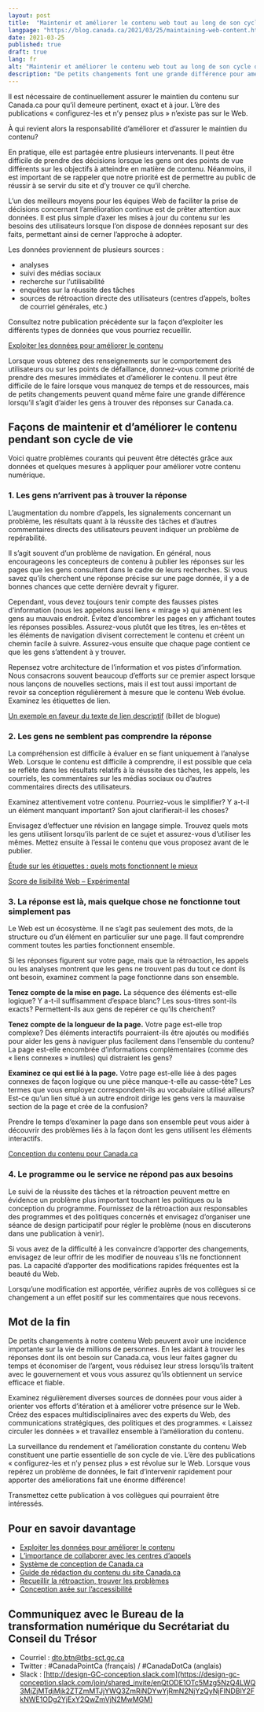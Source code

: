 ```yaml
---
layout: post
title:  "Maintenir et améliorer le contenu web tout au long de son cycle de vie"
langpage: "https://blog.canada.ca/2021/03/25/maintaining-web-content.html"
date: 2021-03-25
published: true
draft: true
lang: fr
alt: "Maintenir et améliorer le contenu web tout au long de son cycle de vie"
description: "De petits changements font une grande différence pour améliorer Canada.ca. Poursuivons la discussion sur le passage des données à l'action. Voici 4 problèmes courants et les mesures que vous pouvez prendre."
---
```

Il est nécessaire de continuellement assurer le maintien du contenu sur Canada.ca pour qu’il demeure pertinent, exact et à jour. L’ère des publications «&nbsp;configurez-les et n’y pensez plus&nbsp;» n’existe pas sur le Web.

À qui revient alors la responsabilité d’améliorer et d’assurer le maintien du contenu?

En pratique, elle est partagée entre plusieurs intervenants. Il peut être difficile de prendre des décisions lorsque les gens ont des points de vue différents sur les objectifs à atteindre en matière de contenu. Néanmoins, il est important de se rappeler que notre priorité est de permettre au public de réussir à se servir du site et d’y trouver ce qu’il cherche.

L’un des meilleurs moyens pour les équipes Web de faciliter la prise de décisions concernant l’amélioration continue est de prêter attention aux données. Il est plus simple d’axer les mises à jour du contenu sur les besoins des utilisateurs lorsque l’on dispose de données reposant sur des faits, permettant ainsi de cerner l’approche à adopter.

Les données proviennent de plusieurs sources :

* analyses
* suivi des médias sociaux
* recherche sur l’utilisabilité
* enquêtes sur la réussite des tâches
* sources de rétroaction directe des utilisateurs (centres d’appels, boîtes de courriel générales, etc.)

Consultez notre publication précédente sur la façon d’exploiter les différents types de données que vous pourriez recueillir.

[Exploiter les données pour améliorer le contenu](https://blogue.canada.ca/2021/02/04/les-donnees-a-laction.html)

Lorsque vous obtenez des renseignements sur le comportement des utilisateurs ou sur les points de défaillance, donnez-vous comme priorité de prendre des mesures immédiates et d’améliorer le contenu. Il peut être difficile de le faire lorsque vous manquez de temps et de ressources, mais de petits changements peuvent quand même faire une grande différence lorsqu’il s’agit d’aider les gens à trouver des réponses sur Canada.ca.

## Façons de maintenir et d’améliorer le contenu pendant son cycle de vie

Voici quatre problèmes courants qui peuvent être détectés grâce aux données et quelques mesures à appliquer pour améliorer votre contenu numérique.  

### 1. Les gens n’arrivent pas à trouver la réponse

L’augmentation du nombre d’appels, les signalements concernant un problème, les résultats quant à la réussite des tâches et d’autres commentaires directs des utilisateurs peuvent indiquer un problème de repérabilité.

Il s’agit souvent d’un problème de navigation. En général, nous encourageons les concepteurs de contenu à publier les réponses sur les pages que les gens consultent dans le cadre de leurs recherches. Si vous savez qu’ils cherchent une réponse précise sur une page donnée, il y a de bonnes chances que cette dernière devrait y figurer.

Cependant, vous devez toujours tenir compte des fausses pistes d’information (nous les appelons aussi liens «&nbsp;mirage&nbsp;») qui amènent les gens au mauvais endroit. Évitez d’encombrer les pages en y affichant toutes les réponses possibles. Assurez-vous plutôt que les titres, les en-têtes et les éléments de navigation divisent correctement le contenu et créent un chemin facile à suivre. Assurez-vous ensuite que chaque page contient ce que les gens s’attendent à y trouver.

Repensez votre architecture de l’information et vos pistes d’information. Nous consacrons souvent beaucoup d’efforts sur ce premier aspect lorsque nous lançons de nouvelles sections, mais il est tout aussi important de revoir sa conception régulièrement à mesure que le contenu Web évolue. Examinez les étiquettes de lien.

[Un exemple en faveur du texte de lien descriptif](https://blogue.canada.ca/2020/05/26/texte-de-lien-descriptif.html) (billet de blogue)

### 2. Les gens ne semblent pas comprendre la réponse

La compréhension est difficile à évaluer en se fiant uniquement à l’analyse Web. Lorsque le contenu est difficile à comprendre, il est possible que cela se reflète dans les résultats relatifs à la réussite des tâches, les appels, les courriels, les commentaires sur les médias sociaux ou d’autres commentaires directs des utilisateurs.

Examinez attentivement votre contenu. Pourriez-vous le simplifier? Y a-t-il un élément manquant important? Son ajout clarifierait-il les choses?

Envisagez d’effectuer une révision en langage simple. Trouvez quels mots les gens utilisent lorsqu’ils parlent de ce sujet et assurez-vous d’utiliser les mêmes. Mettez ensuite à l’essai le contenu que vous proposez avant de le publier.

[Étude sur les étiquettes : quels mots fonctionnent le mieux](https://blogue.canada.ca/2020/10/02/etude-sur-les-etiquettes.html)

[Score de lisibilité Web – Expérimental](https://readability-lisibilite.tbs.alpha.canada.ca/?&lang=fr)

### 3. La réponse est là, mais quelque chose ne fonctionne tout simplement pas

Le Web est un écosystème. Il ne s’agit pas seulement des mots, de la structure ou d’un élément en particulier sur une page. Il faut comprendre comment toutes les parties fonctionnent ensemble.

Si les réponses figurent sur votre page, mais que la rétroaction, les appels ou les analyses montrent que les gens ne trouvent pas du tout ce dont ils ont besoin, examinez comment la page fonctionne dans son ensemble.

**Tenez compte de la mise en page.** La séquence des éléments est-elle logique? Y a-t-il suffisamment d’espace blanc? Les sous-titres sont-ils exacts? Permettent-ils aux gens de repérer ce qu’ils cherchent?

**Tenez compte de la longueur de la page.** Votre page est-elle trop complexe? Des éléments interactifs pourraient-ils être ajoutés ou modifiés pour aider les gens à naviguer plus facilement dans l’ensemble du contenu? La page est-elle encombrée d’informations complémentaires (comme des «&nbsp;liens connexes&nbsp;» inutiles) qui distraient les gens?

**Examinez ce qui est lié à la page.** Votre page est-elle liée à des pages connexes de façon logique ou une pièce manque-t-elle au casse-tête? Les termes que vous employez correspondent-ils au vocabulaire utilisé ailleurs? Est-ce qu’un lien situé à un autre endroit dirige les gens vers la mauvaise section de la page et crée de la confusion?

Prendre le temps d’examiner la page dans son ensemble peut vous aider à découvrir des problèmes liés à la façon dont les gens utilisent les éléments interactifs.

[Conception du contenu pour Canada.ca](https://conception.canada.ca/concevoir-contenu.html)

### 4. Le programme ou le service ne répond pas aux besoins

Le suivi de la réussite des tâches et la rétroaction peuvent mettre en évidence un problème plus important touchant les politiques ou la conception du programme. Fournissez de la rétroaction aux responsables des programmes et des politiques concernés et envisagez d’organiser une séance de design participatif pour régler le problème (nous en discuterons dans une publication à venir).

Si vous avez de la difficulté à les convaincre d’apporter des changements, envisagez de leur offrir de les modifier de nouveau s’ils ne fonctionnent pas. La capacité d’apporter des modifications rapides fréquentes est la beauté du Web.

Lorsqu’une modification est apportée, vérifiez auprès de vos collègues si ce changement a un effet positif sur les commentaires que nous recevons.

## Mot de la fin

De petits changements à notre contenu Web peuvent avoir une incidence importante sur la vie de millions de personnes. En les aidant à trouver les réponses dont ils ont besoin sur Canada.ca, vous leur faites gagner du temps et économiser de l’argent, vous réduisez leur stress lorsqu’ils traitent avec le gouvernement et vous vous assurez qu’ils obtiennent un service efficace et fiable.

Examinez régulièrement diverses sources de données pour vous aider à orienter vos efforts d’itération et à améliorer votre présence sur le Web. Créez des espaces multidisciplinaires avec des experts du Web, des communications stratégiques, des politiques et des programmes. «&nbsp;Laissez circuler les données&nbsp;» et travaillez ensemble à l’amélioration du contenu.

La surveillance du rendement et l’amélioration constante du contenu Web constituent une partie essentielle de son cycle de vie. L’ère des publications «&nbsp;configurez-les et n’y pensez plus&nbsp;» est révolue sur le Web. Lorsque vous repérez un problème de données, le fait d’intervenir rapidement pour apporter des améliorations fait une énorme différence!

Transmettez cette publication à vos collègues qui pourraient être intéressés.

## Pour en savoir davantage

* [Exploiter les données pour améliorer le contenu](https://blogue.canada.ca/2021/02/04/les-donnees-a-laction.html)
* [L’importance de collaborer avec les centres d’appels](https://blogue.canada.ca/2021/03/01/collaborer-avec-centres-appels.html)
* [Système de conception de Canada.ca](https://www.canada.ca/fr/gouvernement/a-propos/systeme-conception.html)
* [Guide de rédaction du contenu du site Canada.ca](https://www.canada.ca/fr/secretariat-conseil-tresor/services/communications-gouvernementales/guide-redaction-contenu-canada.html)
* [Recueillir la rétroaction, trouver les problèmes](https://blogue.canada.ca/2020/10/09/recueillir-la-retroaction.html)
* [Conception axée sur l’accessibilité](https://blogue.canada.ca/2020/06/05/concevoir-pour-laccessibilite.html)

## Communiquez avec le Bureau de la transformation numérique du Secrétariat du Conseil du Trésor

* Courriel : [dto.btn@tbs-sct.gc.ca](mailto:dto.btn@tbs-sct.gc.ca)
* Twitter :  #CanadaPointCa (français) / #CanadaDotCa (anglais)
* Slack : [http://design-GC-conception.slack.com](https://design-gc-conception.slack.com/join/shared_invite/enQtODE1OTc5Mzg5NzQ4LWQ3MjZjMTdjMjk2ZTZmMTJjYWQ3ZmRiNDYwYjRmN2NjYzQyNjFlNDBlY2FkNWE1ODg2YjExY2QwZmVjN2MwMGM)
